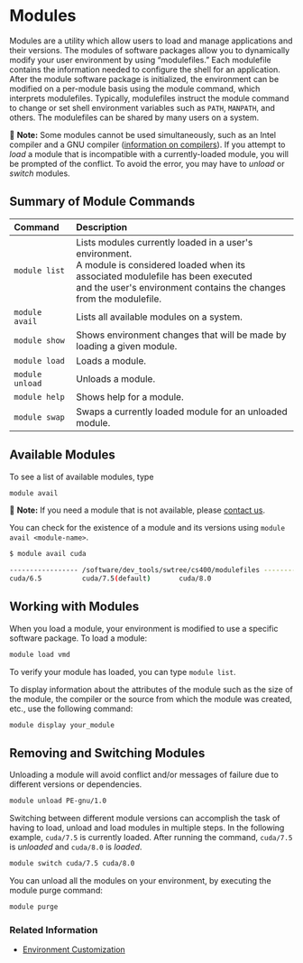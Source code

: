 # Modules

Modules are a utility which allow users to load and manage applications and their versions. The modules of software packages allow you to dynamically modify your user environment by using “modulefiles.”
Each modulefile contains the information needed to configure the shell for an application. After the module software package is initialized, the environment can be modified on a per-module basis using the module command, which interprets modulefiles. Typically, modulefiles instruct the module command to change or set shell environment variables such as `PATH`, `MANPATH`, and others. The modulefiles can be shared by many users on a system.

📝 **Note:** Some modules cannot be used simultaneously, such as an Intel compiler and a GNU compiler ([information on compilers](compilers.md)). If you attempt to _load_ a module that is incompatible with a currently-loaded module, you will be prompted of the conflict. To avoid the error, you may have to _unload_ or _switch_ modules.

## Summary of Module Commands

Command         | Description
:-------------- | :-------------
`module list`   | Lists modules currently loaded in a user's environment. <br>A module is considered loaded when its associated modulefile has been executed <br>and the user's environment contains the changes from the modulefile.
`module avail`  | Lists all available modules on a system.
`module show`   | Shows environment changes that will be made by loading a given module.
`module load`   | Loads a module.
`module unload` | Unloads a module.
`module help`   | Shows help for a module.
`module swap`   | Swaps a currently loaded module for an unloaded module.


## Available Modules

To see a list of available modules, type

```bash
module avail
```

📝 **Note:** If you need a module that is not available, please [contact us](../../SUPPORT.md).

You can check for the existence of a module and its versions using `module avail <module-name>`.

```bash
$ module avail cuda

----------------- /software/dev_tools/swtree/cs400/modulefiles -----------------
cuda/6.5          cuda/7.5(default)       cuda/8.0
```

## Working with Modules

When you load a module, your environment is modified to use a specific software package. To load a module:

```bash
module load vmd
```

To verify your module has loaded, you can type `module list`.

To display information about the attributes of the module such as the size of the module, the compiler or the source from which the module was created, etc., use the following command:

```bash
module display your_module
```

## Removing and Switching Modules

Unloading a module will avoid conflict and/or messages of failure due to different versions or dependencies.

```bash
module unload PE-gnu/1.0
```

Switching between different module versions can accomplish the task of having to load, unload and load modules in multiple steps. In the following example, `cuda/7.5` is currently loaded. After running the command, `cuda/7.5` is _unloaded_ and `cuda/8.0` is _loaded_.

```bash
module switch cuda/7.5 cuda/8.0
```

You can unload all the modules on your environment, by executing the module purge command:

```bash
module purge
```

### Related Information

- [Environment Customization](condos/software/environment.md)
